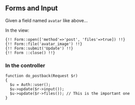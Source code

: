## Forms and Input

Given a field named `avatar` like above...

In the view:

    {!! Form::open(['method'=>'post', 'files'=>true]) !!}
    {!! Form::file('avatar_image') !!}
    {!! Form::submit('Update') !!}
    {!! Form ::close() !!}

### In the controller

    function do_postback(Request $r)
    {
      $u = Auth::user();
      $u->update($r->input());
      $u->update($r->files()); // This is the important one
    }
